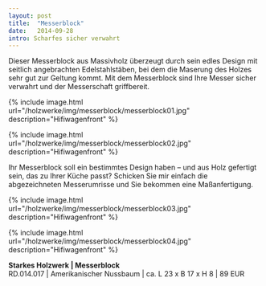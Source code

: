 ```yaml
---
layout: post
title:  "Messerblock"
date:   2014-09-28
intro: Scharfes sicher verwahrt
---
```


Dieser Messerblock aus Massivholz überzeugt durch sein edles Design mit seitlich angebrachten Edelstahlstäben, 
bei dem die Maserung des Holzes sehr gut zur Geltung kommt. 
Mit dem Messerblock sind Ihre Messer sicher verwahrt und der Messerschaft griffbereit. 

{% include image.html url="/holzwerke/img/messerblock/messerblock01.jpg" description="Hifiwagenfront" %}

{% include image.html url="/holzwerke/img/messerblock/messerblock02.jpg" description="Hifiwagenfront" %}

Ihr Messerblock soll ein bestimmtes Design haben – und aus Holz gefertigt sein, 
das zu Ihrer Küche passt? 
Schicken Sie mir einfach die abgezeichneten Messerumrisse und Sie bekommen eine Maßanfertigung.

{% include image.html url="/holzwerke/img/messerblock/messerblock03.jpg" description="Hifiwagenfront" %}

{% include image.html url="/holzwerke/img/messerblock/messerblock04.jpg" description="Hifiwagenfront" %}

**Starkes Holzwerk \| Messerblock**   
	RD.014.017  \| 	Amerikanischer Nussbaum \| ca. L 23 x B 17 x H 8 \| 89 EUR

